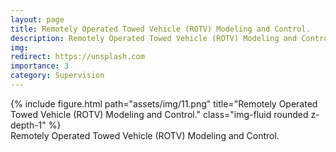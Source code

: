 ```yaml
---
layout: page
title: Remotely Operated Towed Vehicle (ROTV) Modeling and Control.
description: Remotely Operated Towed Vehicle (ROTV) Modeling and Control.
img: 
redirect: https://unsplash.com
importance: 3
category: Supervision
---
```




<div class="caption">
</div>
<div class="row">
    <div class="col-sm mt-3 mt-md-0">
        {% include figure.html path="assets/img/11.png" title="Remotely Operated Towed Vehicle (ROTV) Modeling and Control." class="img-fluid rounded z-depth-1" %}
    </div>
</div>
<div class="caption">
    Remotely Operated Towed Vehicle (ROTV) Modeling and Control.
</div>
